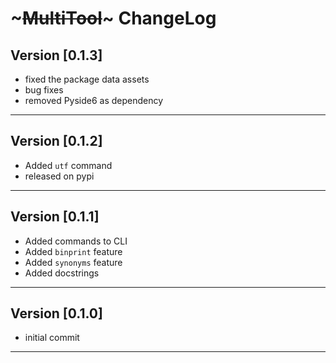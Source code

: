 # ~~~MultiTool~~~ ChangeLog

## Version [0.1.3]

- fixed the package data assets
- bug fixes
- removed Pyside6 as dependency

-------------------------

## Version [0.1.2]

- Added `utf` command
- released on pypi

-------------------------

## Version [0.1.1]

- Added commands to CLI
- Added `binprint` feature
- Added `synonyms` feature
- Added docstrings

-------------------------

## Version [0.1.0]

- initial commit

-------------------------
